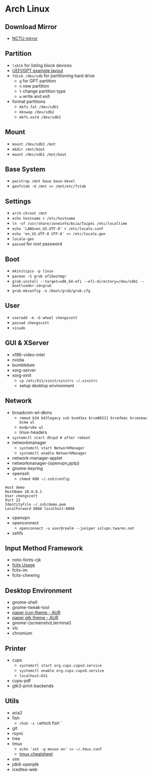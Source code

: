 # Arch Linux

## Download Mirror

- [NCTU mirror](http://archlinux.cs.nctu.edu.tw/iso/)

## Partition

- `lsblk` for listing block devices
- [UEFI/GPT example layout](https://wiki.archlinux.org/index.php/Partitioning#UEFI.2FGPT_example_layout)
- `fdisk /dev/sdb` for partitioning hard drive
    - `g` for GPT partition
    - `n` new partition
    - `t` change partition type
    - `w` write and exit
- format partitions
    - `mkfs.fat /dev/sdb1`
    - `mkswap /dev/sdb2`
    - `mkfs.ext4 /dev/sdb3`

## Mount

- `mount /dev/sdb3 /mnt`
- `mkdir /mnt/boot`
- `mount /dev/sdb1 /mnt/boot`

## Base System

- `pacstrap /mnt base base-devel`
- `genfstab -U /mnt >> /mnt/etc/fstab`

## Settings

- `arch-chroot /mnt`
- `echo hostname > /etc/hostname`
- `ln -sf /usr/share/zoneinfo/Asia/Taipei /etc/localtime`
- `echo 'LANG=en_US.UTF-8' > /etc/locale.conf`
- `echo 'en_US.UTF-8 UTF-8' >> /etc/locale.gen`
- `locale-gen`
- `passwd` for root password

## Boot

- `mkinitcpio -p linux`
- `pacman -S grub efibootmgr`
- `grub-install --target=x86_64-efi --efi-directory=/dev/sdb1 --bootloader-id=grub`
- `grub-mkconfig -o /boot/grub/grub.cfg`

## User

- `useradd -m -G wheel chengscott`
- `passwd chengscott`
- `visudo`

## GUI & XServer

- xf86-video-intel
- nvidia
- bumblebee
- xorg-server
- xorg-xinit
    - `cp /etc/X11/xinit/xinitrc ~/.xinitrc`
    - setup desktop environment

## Network

- broadcom-wl-dkms
    - `rmmod b34 b43legacy ssb bcm43xx brcm80211 brcmfmac brcmsmac bcma wl`
    - `modprobe wl`
    - linux-headers
- `systemctl start dhcpd # after reboot`
- networkmanager
    - `systemctl start NetworkManager`
    - `systemctl enable NetworkManager`
- network-manager-applet
- networkmanager-{openvpn,pptp}
- gnome-keyring
- openssh
    - `chmod 600 ~/.ssh/config`
```bash=
Host demo
HostName 10.0.0.1
User chengscott
Port 22
IdentityFile ~/.ssh/demo.pem
LocalForward 8888 localhost:8888
```
- openvpn
- openconnect
    - `openconnect -u user@realm --juniper sslvpn.twaren.net`
- sshfs

## Input Method Framework

- noto-fonts-cjk
- [fcitx Usage](https://wiki.archlinux.org/index.php/fcitx#Non_desktop_environment)
- fcitx-im
- fcitx-chewing

## Desktop Environment

- gnome-shell
- gnome-tweak-tool
- [paper icon theme - AUR](https://aur.archlinux.org/packages/paper-icon-theme-git/)
- [paper gtk theme - AUR](https://aur.archlinux.org/packages/paper-gtk-theme-git/)
- gnome-{screenshot,terminal}
- vlc
- chromium

## Printer

- cups
    - `systemctl start org.cups.cupsd.service`
    - `systemctl enable org.cups.cupsd.service`
    -  `localhost:631`
- cups-pdf
- gtk3-print-backends

## Utils

- aria2
- fish
    - `chsh -s \`which fish\``
- git
- rsync
- tree
- tmux
    - `echo 'set -g mouse on' >> ~/.tmux.conf`
    - [tmux cheatsheet](https://gist.github.com/MohamedAlaa/2961058)
- vim
- jdk8-openjdk
- icedtea-web

